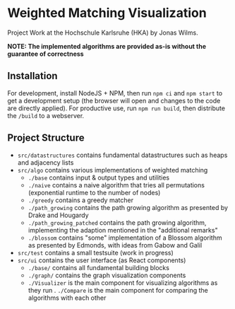 # Weighted Matching Visualization

Project Work at the Hochschule Karlsruhe (HKA) by Jonas Wilms.

**NOTE: The implemented algorithms are provided as-is without the guarantee of correctness**

## Installation

For development, install NodeJS + NPM, then run `npm ci` and `npm start` to get a development setup (the browser will open and changes to the code are directly applied). For productive use, run `npm run build`, then distribute the `/build` to a webserver.

## Project Structure

- `src/datastructures` contains fundamental datastructures such as heaps and adjacency lists
- `src/algo` contains various implementations of weighted matching
  - `./base` contains input & output types and utilities
  - `./naive` contains a naive algorithm that tries all permutations (exponential runtime to the number of nodes)
  - `./greedy` contains a greedy matcher
  - `./path_growing` contains the path growing algorithm as presented by Drake and Hougardy
  - `./path_growing_patched` contains the path growing algorithm, implementing the adaption mentioned in the "additional remarks"
  - `./blossom` contains "some" implementation of a Blossom algorithm as presented by Edmonds, with ideas from Gabow and Galil
- `src/test` contains a small testsuite (work in progress)
- `src/ui` contains the user interface (as React components)
  - `./base/` contains all fundamental building blocks
  - `./graph/` contains the graph visualization components
  - `./Visualizer` is the main component for visualizing algorithms as they run
  . `./Compare` is the main component for comparing the algorithms with each other
